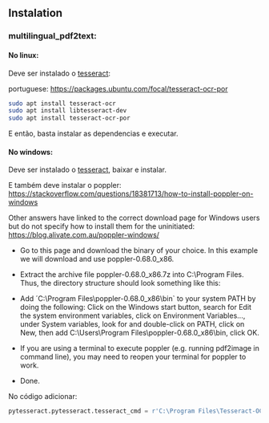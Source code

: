 ## Instalation

### multilingual_pdf2text:

#### No linux:

Deve ser instalado o [tesseract](https://tesseract-ocr.github.io/tessdoc/Installation.html):

portuguese: https://packages.ubuntu.com/focal/tesseract-ocr-por

```bash
sudo apt install tesseract-ocr
sudo apt install libtesseract-dev
sudo apt install tesseract-ocr-por
```

E então, basta instalar as dependencias e executar.

#### No windows:

Deve ser instalado o [tesseract](https://github.com/UB-Mannheim/tesseract/wiki), baixar e instalar.

E também deve instalar o poppler: https://stackoverflow.com/questions/18381713/how-to-install-poppler-on-windows

Other answers have linked to the correct download page for Windows users but do not specify how to install them for the uninitiated: https://blog.alivate.com.au/poppler-windows/

- Go to this page and download the binary of your choice. In this example we will download and use poppler-0.68.0_x86.

- Extract the archive file poppler-0.68.0_x86.7z into C:\Program Files. Thus, the directory structure should look something like this:

- Add ´C:\Program Files\poppler-0.68.0_x86\bin` to your system PATH by doing the following: Click on the Windows start button, search for Edit the system environment variables, click on Environment Variables..., under System variables, look for and double-click on PATH, click on New, then add C:\Users\Program Files\poppler-0.68.0_x86\bin, click OK.

- If you are using a terminal to execute poppler (e.g. running pdf2image in command line), you may need to reopen your terminal for poppler to work.

- Done.

No código adicionar: 

```python
pytesseract.pytesseract.tesseract_cmd = r'C:\Program Files\Tesseract-OCR\tesseract.exe'
```